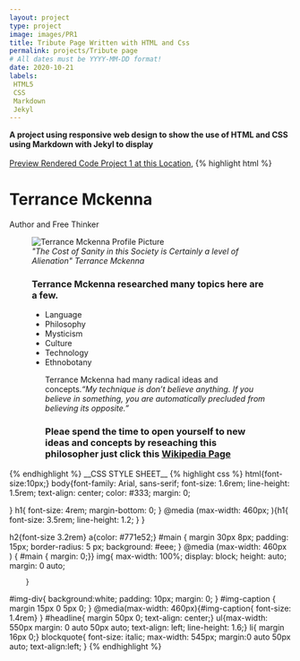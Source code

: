 ```yaml
---
layout: project
type: project
image: images/PR1
title: Tribute Page Written with HTML and Css
permalink: projects/Tribute page
# All dates must be YYYY-MM-DD format!
date: 2020-10-21
labels:
 HTML5
 CSS
 Markdown
 Jekyl
---
```

 
 __A project using responsive web design to show the use of HTML and CSS using Markdown with Jekyl to display__   
<br>
[Preview Rendered Code Project 1 at this Location](https://htmlpreview.github.io/?https://github.com/Kevinrispoli/Kevinrispoli.github.io/blob/master/images/index.html),
 {% highlight html %}
 <!DOCTYPE html>
 <html lang="en" >
 <head>
  <meta charset="UTF-8">
  <title>TRIBUITE PAGE</title>
  <link rel="stylesheet" href="./style.css">

 </head>
 <body>
 <!-- partial:index.partial.html -->
 <main id=main>

 <h1 id="title">Terrance Mckenna</h1>
 <p>Author and Free Thinker</p>
 <figure id="img-div">
 <img
  id="image"
 src="http://www.wakingtimes.com/wp-content/uploads/2017/05/Cosmos-Terence-McKenna.jpg" 
    alt= "Terrance Mckenna Profile Picture"
  />
   <figcaption id="img-caption">
   <cite>  "The Cost of Sanity in this Society is Certainly a level of Alienation" Terrance Mckenna
     </cite>  </figcaption>
   <section id="tribute-info">
     <h3 id="headline"> Terrance Mckenna researched many topics here are a few.</h3>
     <ul>
       <li>Language</li>
       <li>Philosophy</li>
       <li>Mysticism</li>
       <li>Culture</li>
       <li>Technology</li>
       <li>Ethnobotany</li>
       <blockqkuote
                    cite=https://www.insightstate.com/quotes/terence-mckenna-quotes/#:~:text=50%20Terence%20Mckenna%20Quotes%20About%20Love%2C%20Culture%2C%20Dreams%2C,you%20take%20off%20your%20clothes.%20More%20items...%20>
         <p> Terrance Mckenna had many radical ideas and concepts.<cite>“My technique is don’t believe anything. If you believe in something, you are automatically  precluded from believing its opposite.”</cite> </p>
         </blockquote>
       <h3>Pleae spend the time to open yourself to new ideas and concepts by reseaching this philosopher just click this
          <a
            id="tribute-link"
            href="https://en.wikipedia.org/wiki/Terence_McKenna" target="_blank"
            >Wikipedia Page</a>
       </h3>
       </main>
 <!-- partial -->
   <script  src="./script.js"></script>

 </body>
 </html>
{% endhighlight %}
__CSS STYLE SHEET__
{% highlight css %}
html{font-size:10px;}
body{font-family: Arial, sans-serif;
     font-size: 1.6rem;
     line-height: 1.5rem;
     text-align: center;
     color: #333;
     margin: 0;
  
}
h1{ font-size: 4rem;
    margin-bottom: 0;
}
@media (max-width: 460px; ){h1{
        font-size: 3.5rem;
  line-height: 1.2; }
}
  
h2{font-size 3.2rem}
a{color: #771e52;}
#main { margin 30px 8px;
         padding: 15px;
          border-radius: 5 px;
          background: #eee;
           }
@media (max-width: 460px ) { #main { margin: 0;}}
img{ max-width: 100%;
     display: block;
      height: auto;
      margin: 0 auto;
  
        }
#img-div{
  background:white;
  padding: 10px;
  margin: 0;
}
#img-caption {
  margin 15px 0 5px 0;
}
@media(max-width: 460px){#img-caption{ font-size: 1.4rem}
        }
#headline{ margin 50px 0;
            text-align: center;}
ul{max-width: 550px 
    margin: 0 auto 50px auto;
     text-align: left; 
      line-height: 1.6;}
li{ margin 16px 0;}
blockquote{
  font-size: italic;
  max-width: 545px;
  margin:0 auto 50px auto;
  text-align:left;
}
{% endhighlight %}
